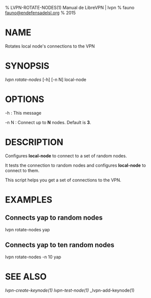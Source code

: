% LVPN-ROTATE-NODES(1) Manual de LibreVPN | lvpn
% fauno <fauno@endefensadelsl.org>
% 2015

# NAME

Rotates local node's connections to the VPN


# SYNOPSIS

_lvpn rotate-nodes_ [-h] [-n N] local-node


# OPTIONS

-h
:    This message

-n N
:    Connect up to **N** nodes.  Default is **3**.


# DESCRIPTION

Configures **local-node** to connect to a set of random nodes.

It tests the connection to random nodes and configures **local-node** to
connect to them.

This script helps you get a set of connections to the VPN.


# EXAMPLES

## Connects yap to random nodes

lvpn rotate-nodes yap

## Connects yap to ten random nodes

lvpn rotate-nodes -n 10 yap


# SEE ALSO

 _lvpn-create-keynode(1)_ _lvpn-test-node(1)_ _lvpn-add-keynode(1)
